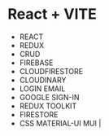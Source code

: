 # React + VITE
* REACT 
* REDUX 
* CRUD 
* FIREBASE 
* CLOUDFIRESTORE 
* CLOUDINARY 
* LOGIN EMAIL 
* GOOGLE SIGN-IN 
* REDUX TOOLKIT 
* FIRESTORE 
* CSS MATERIAL-UI MUI |
